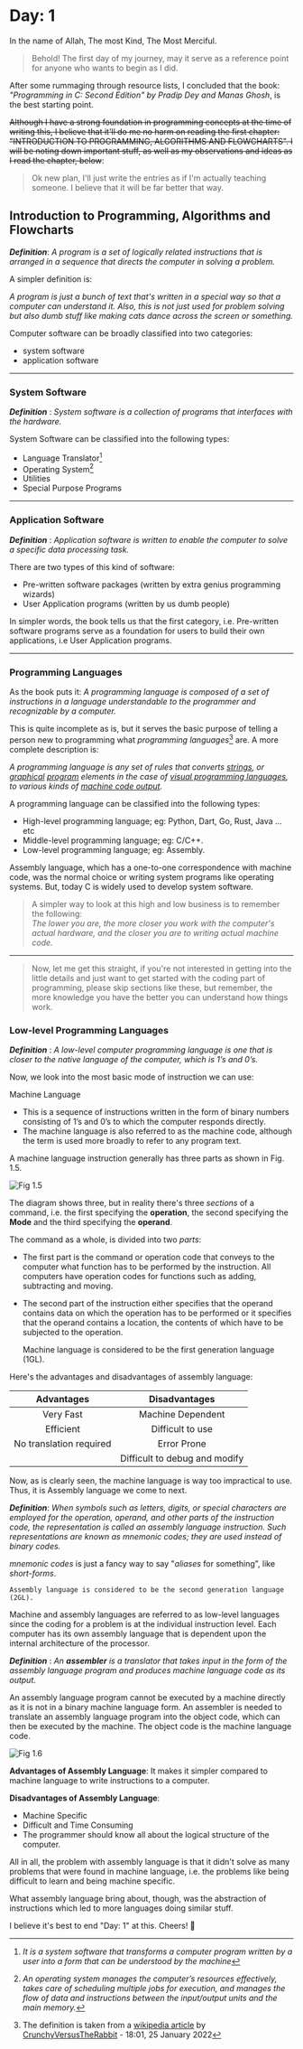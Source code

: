 # Day: 1

In the name of Allah, The most Kind, The Most Merciful.

> Behold! The first day of my journey, may it serve as a reference point for anyone who wants to begin as I did.

After some rummaging through resource lists, I concluded that the book: _"Programming in C: Second Edition" by Pradip Dey and Manas Ghosh_, is the best starting point.


~~Although I have a strong foundation in programming concepts at the time of writing this, I believe that it'll do me no harm on reading the first chapter:
"INTRODUCTION TO PROGRAMMING, ALGORITHMS AND FLOWCHARTS". I will be noting down important stuff, as well as my observations and ideas as I read the chapter, below~~:

> Ok new plan, I'll just write the entries as if I'm actually teaching someone. I believe that it will be far better that way.


## Introduction to Programming, Algorithms and Flowcharts

***Definition***: _A program is a set of logically related instructions that is arranged in a sequence that directs the computer in solving a problem._

A simpler definition is:

_A program is just a bunch of text that's written in a special way so that a computer can understand it. Also, this is not just used for problem solving but also dumb stuff like making cats dance across the screen or something._

Computer software can be broadly classified into two categories:
- system software
- application software

***

### System Software

***Definition*** :  _System software is a collection of programs that interfaces with the hardware._


System Software can be classified into the following types:
- Language Translator[^1]
- Operating System[^2]
- Utilities
- Special Purpose Programs

***

### Application Software

***Definition*** :  _Application software is written to enable the computer to solve a specific data processing task._

There are two types of this kind of software:
- Pre-written software packages (written by extra genius programming wizards)
- User Application programs (written by us dumb people)

In simpler words, the book tells us that the first category, i.e. Pre-written software programs serve as a foundation for users to build their own applications, i.e User Application programs.

***

### Programming Languages

As the book puts it: _A programming language is composed of a set of instructions in a language understandable to the programmer and recognizable by a computer._

This is quite incomplete as is, but it serves the basic purpose of telling a person new to programming what _programming languages_[^3] are. A more complete description is:


_A programming language is any set of rules that converts [strings](https://en.wikipedia.org/wiki/Formal_language#Words_over_an_alphabet "Formal language"), or [graphical](https://en.wikipedia.org/wiki/Computer_graphics "Computer graphics") [program](https://en.wikipedia.org/wiki/Computer_program "Computer program") elements in the case of [visual programming languages](https://en.wikipedia.org/wiki/Visual_programming_language "Visual programming language"), to various kinds of [machine code output](https://en.wikipedia.org/wiki/Machine_code "Machine code")._


A programming language can be classified into the following types:

- High-level programming language; eg: Python, Dart, Go, Rust, Java … etc
- Middle-level programming language; eg: C/C++.
- Low-level programming language; eg: Assembly.

Assembly language, which has a one-to-one correspondence with machine code, was the normal choice or writing system programs like operating systems. But, today C is widely used to develop system software.


> A simpler way to look at this high and low business is to remember the following:\
> _The lower you are, the more closer you work with the computer's actual hardware, and the closer you are to writing actual machine code._


***

> Now, let me get this straight, if you're not interested in getting into the little details and just want to get started with the coding part of programming, please skip sections like these, but remember, the more knowledge you have the better you can understand how things work.

### Low-level Programming Languages

***Definition*** : _A low-level computer programming language is one that is closer to the native language of the computer, which is 1’s and 0’s._

Now, we look into the most basic mode of instruction we can use:

Machine Language

+ This is a sequence of instructions written in the form of binary numbers consisting of 1’s and 0’s to which the computer responds directly.
+ The machine language is also referred to as the machine code, although the term is used more broadly to refer to any program text.

A machine language instruction generally has three parts as shown in Fig. 1.5.

![Fig 1.5](fig-1.5.png)

The diagram shows three, but in reality there's three _sections_ of a command, i.e. the first specifying the **operation**, the second specifying the **Mode** and the third specifying the **operand**.

The command as a whole, is divided into two _parts_:

- The first part is the command or operation code that conveys to the computer what function has to be performed by the instruction. All computers have operation codes for functions such as adding, subtracting and moving.

- The second part of the instruction either specifies that the operand contains data on which the operation has to be performed or it specifies that the operand contains a location, the contents of which have to be subjected to the operation.

    Machine language is considered to be the first generation language (1GL).


Here's the advantages and disadvantages of assembly language:

| Advantages              | Disadvantages                 |
|:-----------------------:|:-----------------------------:|
| Very Fast               | Machine Dependent             |
| Efficient               | Difficult to use              |
| No translation required | Error Prone                   |
|                         | Difficult to debug and modify |

Now, as is clearly seen, the machine language is way too impractical to use. Thus, it is Assembly language we come to next.

***Definition***: _When symbols such as letters, digits, or special characters are employed for the operation, operand, and other parts of the instruction code, the representation is called an assembly language instruction. Such representations are known as mnemonic codes; they are used instead of binary codes._

_mnemonic codes_ is just a fancy way to say "_aliases_ for something", like _short-forms_.

    Assembly language is considered to be the second generation language (2GL).

Machine and assembly languages are referred to as low-level languages since the coding for a problem is at the individual instruction level.  Each computer has its own assembly language that is dependent upon the internal architecture of the processor.

***Definition*** : _An   **assembler**   is a translator that takes input in the form of the assembly language program and produces machine language code as its output._

An assembly language program cannot be executed by a machine directly as it is not in a binary machine language form. An assembler is needed to translate an assembly language program into the object code, which can then be
executed by the machine. The object code is the machine language code.


![Fig 1.6](fig-1.6.png)

**Advantages of Assembly Language**: It makes it simpler compared to machine language to write instructions to a computer.

**Disadvantages of Assembly Language**:
- Machine Specific
- Difficult and Time Consuming
- The programmer should know all about the logical  structure of the computer.

All in all, the problem with assembly language is that it didn't solve as many problems that were found in machine language, i.e. the problems like being difficult to learn and being machine specific.

What assembly language bring about, though, was the abstraction of instructions which led to more languages doing similar stuff.

I believe it's best to end "Day: 1" at this.
Cheers! 🎊


[^1]: _It is a system software that  transforms a computer program written by a user into a form that can be understood by the machine_
[^2]: _An operating system manages the computer’s resources effectively, takes care of scheduling multiple jobs for execution, and manages the flow of data and instructions between the input/output units and the main memory._
[^3]: The definition is taken from a [wikipedia article](https://en.wikipedia.org/wiki/Programming_language) by [CrunchyVersusTheRabbit](https://en.wikipedia.org/wiki/User:CrunchyVersusTheRabbit "User:CrunchyVersusTheRabbit") - 18:01, 25 January 2022
